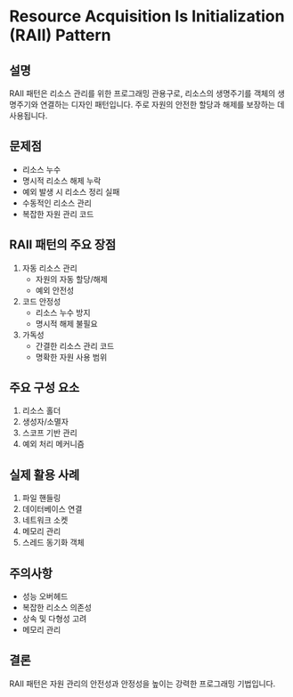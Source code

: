 # Resource Acquisition Is Initialization (RAII) Pattern

## 설명
RAII 패턴은 리소스 관리를 위한 프로그래밍 관용구로, 리소스의 생명주기를 객체의 생명주기와 연결하는 디자인 패턴입니다. 주로 자원의 안전한 할당과 해제를 보장하는 데 사용됩니다.

## 문제점
- 리소스 누수
- 명시적 리소스 해제 누락
- 예외 발생 시 리소스 정리 실패
- 수동적인 리소스 관리
- 복잡한 자원 관리 코드

## RAII 패턴의 주요 장점
1. 자동 리소스 관리
    - 자원의 자동 할당/해제
    - 예외 안전성
2. 코드 안정성
    - 리소스 누수 방지
    - 명시적 해제 불필요
3. 가독성
    - 간결한 리소스 관리 코드
    - 명확한 자원 사용 범위

## 주요 구성 요소
1. 리소스 홀더
2. 생성자/소멸자
3. 스코프 기반 관리
4. 예외 처리 메커니즘

## 실제 활용 사례
1. 파일 핸들링
2. 데이터베이스 연결
3. 네트워크 소켓
4. 메모리 관리
5. 스레드 동기화 객체

## 주의사항
- 성능 오버헤드
- 복잡한 리소스 의존성
- 상속 및 다형성 고려
- 메모리 관리

## 결론
RAII 패턴은 자원 관리의 안전성과 안정성을 높이는 강력한 프로그래밍 기법입니다.